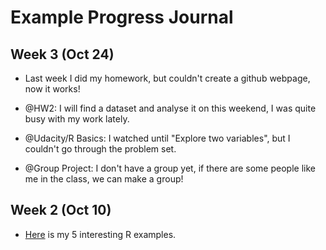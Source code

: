 # Example Progress Journal

## Week 3 (Oct 24)

+ Last week I did my homework, but couldn't create a github webpage, now it works!

+ @HW2: I will find a dataset and analyse it on this weekend, I was quite busy with my work lately.

+ @Udacity/R Basics: I watched until "Explore two variables", but I couldn't go through the problem set.

+ @Group Project: I don't have a group yet, if there are some people like me in the class, we can make a group!

## Week 2 (Oct 10)

+ [Here](files/interesting_examples.html) is my 5 interesting R examples. 
